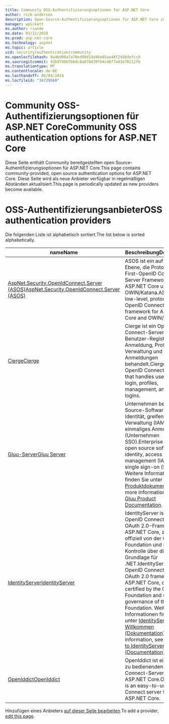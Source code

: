 ```yaml
---
title: Community OSS-Authentifizierungsoptionen für ASP.NET Core
author: rick-anderson
description: Open-Source-Authentifizierungsoptionen für ASP.NET Core zu ermitteln.
manager: wpickett
ms.author: riande
ms.date: 03/12/2018
ms.prod: asp.net-core
ms.technology: aspnet
ms.topic: article
uid: security/authentication/community
ms.openlocfilehash: 8a46d00a7a70ed99d19a96e85aa48f2498defcc0
ms.sourcegitcommit: 43bd79667bbdc8a07bd39fb4cd6f7ad3e70212fb
ms.translationtype: MT
ms.contentlocale: de-DE
ms.lasthandoff: 06/04/2018
ms.locfileid: "34729560"
---
```

# <a name="community-oss-authentication-options-for-aspnet-core"></a><span data-ttu-id="e8835-103">Community OSS-Authentifizierungsoptionen für ASP.NET Core</span><span class="sxs-lookup"><span data-stu-id="e8835-103">Community OSS authentication options for ASP.NET Core</span></span>

<span data-ttu-id="e8835-104">Diese Seite enthält Community bereitgestellten open Source-Authentifizierungsoptionen für ASP.NET Core.</span><span class="sxs-lookup"><span data-stu-id="e8835-104">This page contains community-provided, open source authentication options for ASP.NET Core.</span></span> <span data-ttu-id="e8835-105">Diese Seite wird als neue Anbieter verfügbar in regelmäßigen Abständen aktualisiert.</span><span class="sxs-lookup"><span data-stu-id="e8835-105">This page is periodically updated as new providers become available.</span></span>

# <a name="oss-authentication-providers"></a><span data-ttu-id="e8835-106">OSS-Authentifizierungsanbieter</span><span class="sxs-lookup"><span data-stu-id="e8835-106">OSS authentication providers</span></span>

<span data-ttu-id="e8835-107">Die folgenden Liste ist alphabetisch sortiert.</span><span class="sxs-lookup"><span data-stu-id="e8835-107">The list below is sorted alphabetically.</span></span>

| <span data-ttu-id="e8835-108">name</span><span class="sxs-lookup"><span data-stu-id="e8835-108">Name</span></span> | <span data-ttu-id="e8835-109">Beschreibung</span><span class="sxs-lookup"><span data-stu-id="e8835-109">Description</span></span> |
| ---- | ----------- |
| [<span data-ttu-id="e8835-110">AspNet.Security.OpenIdConnect.Server (ASOS)</span><span class="sxs-lookup"><span data-stu-id="e8835-110">AspNet.Security.OpenIdConnect.Server (ASOS)</span></span>](https://github.com/aspnet-contrib/AspNet.Security.OpenIdConnect.Server) | <span data-ttu-id="e8835-111">ASOS ist ein auf niedriger Ebene, die Protokoll-First-OpenID Connect-Server Framework für ASP.NET Core und OWIN/Katana.</span><span class="sxs-lookup"><span data-stu-id="e8835-111">ASOS is a low-level, protocol-first OpenID Connect server framework for ASP.NET Core and OWIN/Katana.</span></span> |
| [<span data-ttu-id="e8835-112">Cierge</span><span class="sxs-lookup"><span data-stu-id="e8835-112">Cierge</span></span>](https://github.com/pwdless/Cierge) | <span data-ttu-id="e8835-113">Cierge ist ein OpenID Connect-Server, der Benutzer-Registrierung, Anmeldung, Profile, Verwaltung und soziale Anmeldungen behandelt.</span><span class="sxs-lookup"><span data-stu-id="e8835-113">Cierge is an OpenID Connect server that handles user signup, login, profiles, management, and social logins.</span></span> |
| [<span data-ttu-id="e8835-114">Gluu-Server</span><span class="sxs-lookup"><span data-stu-id="e8835-114">Gluu Server</span></span>](https://gluu.org/) | <span data-ttu-id="e8835-115">Unternehmen bereit, open Source-Software für Identität, greifen Sie auf Verwaltung (IAM) und einmaliges Anmelden für (Unternehmen SSO).</span><span class="sxs-lookup"><span data-stu-id="e8835-115">Enterprise ready, open source software for identity, access management (IAM), and single sign-on (SSO).</span></span> <span data-ttu-id="e8835-116">Weitere Informationen finden Sie unter der [Gluu Produktdokumentation](https://gluu.org/docs/).</span><span class="sxs-lookup"><span data-stu-id="e8835-116">For more information, see the [Gluu Product Documentation](https://gluu.org/docs/).</span></span> |
| [<span data-ttu-id="e8835-117">IdentityServer</span><span class="sxs-lookup"><span data-stu-id="e8835-117">IdentityServer</span></span>](https://identityserver.io/) | <span data-ttu-id="e8835-118">IdentityServer ist ein OpenID Connect und OAuth 2.0-Framework für ASP.NET Core, zertifiziert offiziell von der OpenID-Foundation und unter der Kontrolle über die Grundlage für .NET.</span><span class="sxs-lookup"><span data-stu-id="e8835-118">IdentityServer is an OpenID Connect and OAuth 2.0 framework for ASP.NET Core, officially certified by the OpenID Foundation and under governance of the .NET Foundation.</span></span> <span data-ttu-id="e8835-119">Weitere Informationen finden Sie unter [IdentityServer4 Willkommen (Dokumentation)](https://identityserver4.readthedocs.io/en/release/).</span><span class="sxs-lookup"><span data-stu-id="e8835-119">For more information, see [Welcome to IdentityServer4 (Documentation)](https://identityserver4.readthedocs.io/en/release/).</span></span> |
| [<span data-ttu-id="e8835-120">OpenIddict</span><span class="sxs-lookup"><span data-stu-id="e8835-120">OpenIddict</span></span>](https://github.com/openiddict/openiddict-core) | <span data-ttu-id="e8835-121">OpenIddict ist ein einfach zu bedienenden OpenID Connect-Server für ASP.NET Core.</span><span class="sxs-lookup"><span data-stu-id="e8835-121">OpenIddict is an easy-to-use OpenID Connect server for ASP.NET Core.</span></span> |

<span data-ttu-id="e8835-122">Hinzufügen eines Anbieters [auf dieser Seite bearbeiten](https://github.com/login?return_to=https%3A%2F%2Fgithub.com%2Faspnet%2FDocs%2Fedit%2Fmaster%2Faspnetcore%2Fsecurity%2Fauthentication%2Fcommunity.md).</span><span class="sxs-lookup"><span data-stu-id="e8835-122">To add a provider, [edit this page](https://github.com/login?return_to=https%3A%2F%2Fgithub.com%2Faspnet%2FDocs%2Fedit%2Fmaster%2Faspnetcore%2Fsecurity%2Fauthentication%2Fcommunity.md).</span></span>

